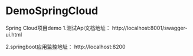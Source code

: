 # DemoSpringCloud
Spring Cloud项目demo
1.测试Api文档地址：
http://localhost:8001/swagger-ui.html

2.springboot应用监控地址：
http://localhost:8200
